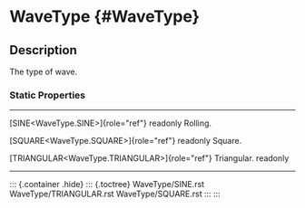 WaveType {#WaveType}
========

Description
-----------

The type of wave.

### Static Properties

  ------------------------------------------------- -------------
  [SINE\<WaveType.SINE\>]{role="ref"} readonly      Rolling.

  [SQUARE\<WaveType.SQUARE\>]{role="ref"} readonly  Square.

  [TRIANGULAR\<WaveType.TRIANGULAR\>]{role="ref"}   Triangular.
  readonly                                          
  ------------------------------------------------- -------------

::: {.container .hide}
::: {.toctree}
WaveType/SINE.rst WaveType/TRIANGULAR.rst WaveType/SQUARE.rst
:::
:::
